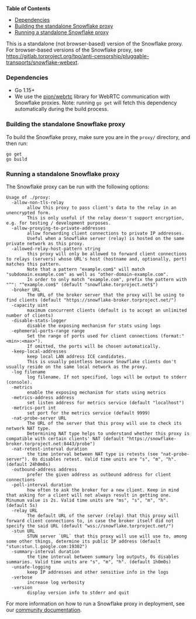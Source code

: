 <!-- START doctoc generated TOC please keep comment here to allow auto update -->
<!-- DON'T EDIT THIS SECTION, INSTEAD RE-RUN doctoc TO UPDATE -->
**Table of Contents**

- [Dependencies](#dependencies)
- [Building the standalone Snowflake proxy](#building-the-standalone-snowflake-proxy)
- [Running a standalone Snowflake proxy](#running-a-standalone-snowflake-proxy)

<!-- END doctoc generated TOC please keep comment here to allow auto update -->

This is a standalone (not browser-based) version of the Snowflake proxy. For browser-based versions of the Snowflake proxy, see https://gitlab.torproject.org/tpo/anti-censorship/pluggable-transports/snowflake-webext.

### Dependencies

- Go 1.15+
- We use the [pion/webrtc](https://github.com/pion/webrtc) library for WebRTC communication with Snowflake proxies. Note: running `go get` will fetch this dependency automatically during the build process.

### Building the standalone Snowflake proxy

To build the Snowflake proxy, make sure you are in the `proxy/` directory, and then run:

```
go get
go build
```

### Running a standalone Snowflake proxy

The Snowflake proxy can be run with the following options:

<!-- These are generated with `go run . --help` -->

```
Usage of ./proxy:
  -allow-non-tls-relay
        allow this proxy to pass client's data to the relay in an unencrypted form.
        This is only useful if the relay doesn't support encryption, e.g. for testing / development purposes.
  -allow-proxying-to-private-addresses
        allow forwarding client connections to private IP addresses.
        Useful when a Snowflake server (relay) is hosted on the same private network as this proxy.
  -allowed-relay-host-pattern string
        this proxy will only be allowed to forward client connections to relays (servers) whose URL's host (hostname and, optionally, port) matches this pattern.
        Note that a pattern "example.com$" will match "subdomain.example.com" as well as "other-domain-example.com".
        In order to only match "example.com", prefix the pattern with "^": "^example.com$" (default "snowflake.torproject.net$")
  -broker URL
        The URL of the broker server that the proxy will be using to find clients (default "https://snowflake-broker.torproject.net/")
  -capacity uint
        maximum concurrent clients (default is to accept an unlimited number of clients)
  -disable-stats-logger
        disable the exposing mechanism for stats using logs
  -ephemeral-ports-range range
        Set the range of ports used for client connections (format:"<min>:<max>").
        If omitted, the ports will be chosen automatically.
  -keep-local-addresses
        keep local LAN address ICE candidates.
        This is usually pointless because Snowflake clients don't usually reside on the same local network as the proxy.
  -log filename
        log filename. If not specified, logs will be output to stderr (console).
  -metrics
        enable the exposing mechanism for stats using metrics
  -metrics-address address
        set listen address for metrics service (default "localhost")
  -metrics-port int
        set port for the metrics service (default 9999)
  -nat-probe-server URL
        The URL of the server that this proxy will use to check its network NAT type.
        Determining NAT type helps to understand whether this proxy is compatible with certain clients' NAT (default "https://snowflake-broker.torproject.net:8443/probe")
  -nat-retest-interval duration
        the time interval between NAT type is retests (see "nat-probe-server"). 0s disables retest. Valid time units are "s", "m", "h". (default 24h0m0s)
  -outbound-address address
        prefer the given address as outbound address for client connections
  -poll-interval duration
        how often to ask the broker for a new client. Keep in mind that asking for a client will not always result in getting one. Minumum value is 2s. Valid time units are "ms", "s", "m", "h". (default 5s)
  -relay URL
        The default URL of the server (relay) that this proxy will forward client connections to, in case the broker itself did not specify the said URL (default "wss://snowflake.torproject.net/")
  -stun URL
        STUN server `URL` that this proxy will use will use to, among some other things, determine its public IP address (default "stun:stun.l.google.com:19302")
  -summary-interval duration
        the time interval between summary log outputs, 0s disables summaries. Valid time units are "s", "m", "h". (default 1h0m0s)
  -unsafe-logging
        keep IP addresses and other sensitive info in the logs
  -verbose
        increase log verbosity
  -version
        display version info to stderr and quit
```

For more information on how to run a Snowflake proxy in deployment, see our [community documentation](https://community.torproject.org/relay/setup/snowflake/standalone/).
